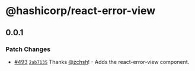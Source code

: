 # @hashicorp/react-error-view

## 0.0.1

### Patch Changes

- [#493](https://github.com/hashicorp/react-components/pull/493) [`2ab7135`](https://github.com/hashicorp/react-components/commit/2ab7135665b5fadb6d2c86b6ec77c02f8e65cdb8) Thanks [@zchsh](https://github.com/zchsh)! - Adds the react-error-view component.
